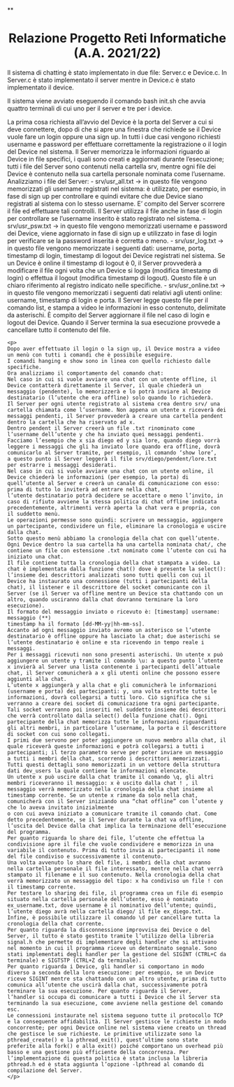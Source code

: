 **<!DOCTYPE html>
<html lang="it">
<head>
    <meta charset="UTF-8">
    <meta http-equiv="X-UA-Compatible" content="IE=edge">
    <meta name="viewport" content="width=device-width, initial-scale=1.0">
    <style>
        h1{
            text-align: center;
        }
    </style>
</head>
<body>
    <h1>Relazione Progetto Reti Informatiche (A.A. 2021/22)</h1>
    <p>
    Il sistema di chatting è stato implementato in due file: Server.c e Device.c. 
    In Server.c è stato implementato il server mentre in Device.c è stato implementato il device.
    </p>
    <p>
    Il sistema viene avviato eseguendo il comando bash init.sh che avvia quattro terminali di cui uno per il server e tre per i device.
    </p>
    La prima cosa richiesta all’avvio del Device è la porta del Server a cui si deve connettere, dopo di che si apre una finestra che richiede se il Device vuole fare un login oppure una sign up. 
    In tutti i due casi vengono richiesti username e password per effettuare correttamente la registrazione o il login del Device nel sistema. 
    Il Server memorizza le informazioni riguardo ai Device in file specifici, i quali sono creati e aggiornati durante l’esecuzione; tutti i file del Server sono contenuti nella cartella srv, mentre ogni file dei Device è contenuto nella sua cartella personale nominata come l’username. 
    Analizziamo i file del Server:
    - srv/usr_all.txt → in questo file vengono memorizzati gli username registrati nel sistema: è utilizzato, per esempio, in fase di sign up per controllare e quindi evitare che due Device siano registrati al sistema con lo stesso username. 
    E’ compito del Server scorrere il file ed effettuare tali controlli. Il Server utilizza il file anche in fase di login per controllare se l’username inserito è stato registrato nel sistema.
    - srv/usr_psw.txt → in questo file vengono memorizzati username e password dei Device, viene aggiornato in fase di sign up e utilizzato in fase di login per verificare se la password inserita è corretta o meno.
    - srv/usr_log.txt → in questo file vengono memorizzate i seguenti dati: username, porta, timestamp di login, timestamp di logout dei Device registrati nel sistema. 
    Se un Device è online il timestamp di logout è 0, il Server provvederà a modificare il file ogni volta che un Device si logga (modifica timestamp di login) o effettua il logout (modifica timestamp di logout). 
    Questo file è un chiaro riferimento al registro indicato nelle specifiche.
    - srv/usr_online.txt → in questo file vengono memorizzati i seguenti dati relativi agli utenti online: username, timestamp di login e porta. 
    Il Server legge questo file per il comando list, e stampa a video le informazioni in esso contenuto, delimitate da asterischi. È compito del Server aggiornare il file nel caso di login e logout dei Device. 
    Quando il Server termina la sua esecuzione provvede a cancellare tutto il contenuto del file.
    </p>
    
    <p>
    Dopo aver effettuato il login o la sign up, il Device mostra a video un menù con tutti i comandi che è possibile eseguire.
    I comandi hanging e show sono in linea con quello richiesto dalle specifiche.
    Ora analizziamo il comportamento del comando chat: 
    Nel caso in cui si vuole avviare una chat con un utente offline, il Device contatterà direttamente il Server, il quale chiederà un messaggio (pendente), lo memorizzerà e lo potrà inviare al Device destinatario (l’utente che era offline) solo quando lo richiederà. 
    Il Server per ogni utente registrato al sistema crea dentro srv/ una cartella chiamata come l’username. Non appena un utente x riceverà dei messaggi pendenti, il Server provvederà a creare una cartella pendent dentro la cartella che ha riservato ad x. 
    Dentro pendent il Server creerà un file .txt rinominato come l’username dell’utente y che ha inviato quei messaggi pendenti. 
    Facciamo l’esempio che x sia diego ed y sia lore, quando diego vorrà leggere i messaggi che gli ha inviato lore quando era offline, dovrà comunicarlo al Server tramite, per esempio, il comando ‘show lore’, 
    a questo punto il Server leggerà il file srv/diego/pendent/lore.txt per estrarre i messaggi desiderati.
    Nel caso in cui si vuole avviare una chat con un utente online, il Device chiederà le informazioni (per esempio, la porta) di quell’utente al Server e creerà un canale di comunicazione con esso: prima di tutto lo inviterà ad entrare nella chat,
    l’utente destinatario potrà decidere se accettare o meno l’invito, in caso di rifiuto avviene la stessa politica di chat offline indicata precedentemente, altrimenti verrà aperta la chat vera e propria, con il suddetto menù.
    Le operazioni permesse sono quindi: scrivere un messaggio, aggiungere un partecipante, condividere un file, eliminare la cronologia e uscire dalla chat. 
    Sotto questo menù abbiamo la cronologia della chat con quell’utente. Ogni Device dentro la sua cartella ha una cartella nominata chat/, che contiene un file con estensione .txt nominato come l’utente con cui ha iniziato una chat. 
    Il file contiene tutta la cronologia della chat stampata a video. La chat è implementata dalla funzione chat() dove è presente la select(): 
    l’insieme dei descrittori analizzati sono tutti quelli con cui il Device ha instaurato una connessione (tutti i partecipanti della chat), il listener e il descrittore del socket comunicante con il Server (se il Server va offline mentre un Device sta chattando con un altro, quando usciranno dalla chat dovranno terminare la loro esecuzione).
    Il formato del messaggio inviato o ricevuto è: [timestamp] username: messaggio (**) 
    timestamp ha il formato [dd-MM-yy|hh-mm-ss]. 
    Accanto ad ogni messaggio inviato avremo un asterisco se l’utente destinatario è offline oppure ha lasciato la chat; due asterischi se l’utente destinatario è online e sta ricevendo in tempo reale i messaggi.
    Per i messaggi ricevuti non sono presenti asterischi. Un utente x può aggiungere un utente y tramite il comando \u: a questo punto l’utente x invierà al Server una lista contenente i partecipanti dell’attuale chat, il Server comunicherà a x gli utenti online che possono essere aggiunti alla chat. 
    L’utente x aggiungerà y alla chat e gli comunicherà le informazioni (username e porta) dei partecipanti: y, una volta estratte tutte le informazioni, dovrà collegarsi a tutti loro. Ciò significa che si verranno a creare dei socket di comunicazione tra ogni partecipante. 
    Tali socket verranno poi inseriti nel suddetto insieme dei descrittori che verrà controllato dalla select() della funzione chat(). Ogni partecipante della chat memorizza tutte le informazioni riguardanti gli altri membri, in particolare l’username, la porta e il descrittore di socket con cui sono collegati.
    I primi due servono per poter aggiungere un nuovo membro alla chat, il quale riceverà queste informazioni e potrà collegarsi a tutti i partecipanti; il terzo parametro serve per poter inviare un messaggio a tutti i membri della chat, scorrendo i descrittori memorizzati. 
    Tutti questi dettagli sono memorizzati in un vettore della struttura dati dev_users la quale contiene le informazioni elencate.
    Un utente x può uscire dalla chat tramite il comando \q, gli altri membri riceveranno il messaggio: x è uscito dalla chat ! , il messaggio verrà memorizzato nella cronologia della chat insieme al timestamp corrente. Se un utente x rimane da solo nella chat, comunicherà con il Server iniziando una “chat offline” con l’utente y che lo aveva invitato inizialmente
    o con cui aveva iniziato a comunicare tramite il comando chat. Come detto precedentemente, se il Server durante la chat va offline, l’uscita del Device dalla chat implica la terminazione dell’esecuzione del programma.
    Per quanto riguarda lo share dei file, l’utente che effettua la condivisione apre il file che vuole condividere e memorizza in una variabile il contenuto. Prima di tutto invia ai partecipanti il nome del file condiviso e successivamente il contenuto. 
    Una volta avvenuto lo share del file, i membri della chat avranno nella cartella personale il file interessato, mentre nella chat verrà stampato il filename e il suo contenuto. Nella cronologia della chat verrà memorizzato un messaggio del tipo: x ha condiviso un file ! con il timestamp corrente.
    Per testare lo sharing dei file, il programma crea un file di esempio situato nella cartella personale dell’utente, esso è nominato ex_username.txt, dove username è il nominativo dell’utente; quindi, l’utente diego avrà nella cartella diego/ il file ex_diego.txt. 
    Infine, è possibile utilizzare il comando \d per cancellare tutta la cronologia della chat corrente.
    Per quanto riguarda la disconnessione improvvisa dei Device o del Server, il tutto è stato gestito tramite l’utilizzo della libreria signal.h che permette di implementare degli handler che si attivano nel momento in cui il programma riceve un determinato segnale. Sono stati implementati degli handler per la gestione del SIGINT (CTRL+C da terminale) e SIGTSTP (CTRL+Z da terminale). 
    Per quanto riguarda i Device, gli handler si comportano in modo diverso a seconda della loro esecuzione: per esempio, se un Device riceve SIGINT mentre sta chattando con un altro utente, prima di tutto comunica all’utente che uscirà dalla chat, successivamente potrà terminare la sua esecuzione. Per quanto riguarda il Server,
    l’handler si occupa di comunicare a tutti i Device che il Server sta terminando la sua esecuzione, come avviene nella gestione del comando esc.
    Le connessioni instaurate nel sistema seguono tutte il protocollo TCP e la conseguente affidabilità. Il Server gestisce le richieste in modo concorrente; per ogni Device online nel sistema viene creato un thread che gestisce le sue richieste. Le primitive utilizzate sono la pthread_create() e la pthread_exit(), quest’ultime sono state preferite alla fork() e alla exit() poiché comportano un overhead più basso e una gestione più efficiente della concorrenza. Per l’implementazione di questa politica è stata inclusa la libreria pthread.h ed è stata aggiunta l’opzione -lpthread al comando di compilazione del Server.
    </p>
</body>
</html>
